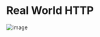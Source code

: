 # Real World HTTP

![image](https://user-images.githubusercontent.com/32632542/69953393-7dbd4b00-153c-11ea-99be-dc8b81fafccc.png)
